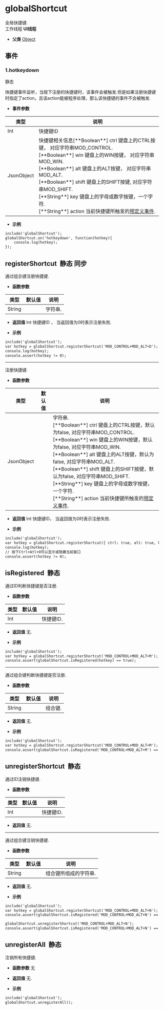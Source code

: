 # globalShortcut

  全局快捷键.<br>工作线程 **UI线程**
  
* **父类** 
<a href="#api/apiObject">Object</a>&nbsp;

## 事件
### **1.hotkeydown** <span class="label label-static">静态</span>

  快捷键事件监听，当按下注册的快捷键时，该事件会被触发.但是如果注册快捷键时指定了action，且该action能被程序处理，那么该快捷键的事件不会被触发.

* **事件参数**

<table class="table table-hover table-bordered ">
	<thead>
		<tr>
			<th class="col-xs-1">类型</th>
			<th>说明</th>
		</tr>
	</thead>
	<tbody>
		<tr>
	<td>Int </td>
	<td>快捷键ID</td>
</tr><tr>
	<td>JsonObject </td>
	<td>快捷键相关信息[**Boolean**] ctrl		键盘上的CTRL按键， 对应字符串MOD_CONTROL.<br>[**Boolean**] win		键盘上的WIN按键， 对应字符串MOD_WIN.<br>[**Boolean**] alt		键盘上的ALT按键， 对应字符串MOD_ALT.<br>[**Boolean**] shift		键盘上的SHIFT按键, 对应字符串MOD_SHIFT.<br>[**String**]  key		键盘上的字母或数字按键，一个字符.<br>[**String**]  action	当前快捷键所触发的<a href="#settings/settingsActionPreprocessor">预定义事件</a>.<br></td>
</tr>
	</tbody>
</table>

* **示例&nbsp;&nbsp;&nbsp;&nbsp;**

```html
include('globalShortcut');
globalShortcut.on('hotkeydown', function(hotkey){
    console.log(hotkey);
});

```
## registerShortcut &nbsp;<span class="label label-static">静态</span> <span class="label label-sync">同步</span> 

  通过组合键注册快捷键.
  
* **函数参数**

<table class="table table-hover table-bordered ">
	<thead>
		<tr>
			<th class="col-xs-1">类型</th>
			<th class="col-xs-1">默认值</th>
			<th>说明</th>
		</tr>
	</thead>
	<tbody>
		<tr>
	<td>String </td>
	<td></td>
	<td>字符串.</td>
</tr>
	</tbody>
</table>

* **返回值**
  Int 快捷键ID ， 当返回值为0时表示注册失败. 

* **示例&nbsp;&nbsp;&nbsp;&nbsp;**

```html
include('globalShortcut');
var hotkey = globalShortcut.registerShortcut('MOD_CONTROL+MOD_ALT+D');
console.log(hotkey);
console.assert(hotkey != 0);


```
*****
  注册快捷键.
  
* **函数参数**

<table class="table table-hover table-bordered ">
	<thead>
		<tr>
			<th class="col-xs-1">类型</th>
			<th class="col-xs-1">默认值</th>
			<th>说明</th>
		</tr>
	</thead>
	<tbody>
		<tr>
	<td>JsonObject </td>
	<td></td>
	<td>字符串.<br>[**Boolean**] ctrl		键盘上的CTRL按键，默认为false, 对应字符串MOD_CONTROL.<br>[**Boolean**] win		键盘上的WIN按键，默认为false, 对应字符串MOD_WIN.<br>[**Boolean**] alt		键盘上的ALT按键，默认为false, 对应字符串MOD_ALT.<br>[**Boolean**] shift		键盘上的SHIFT按键，默认为false, 对应字符串MOD_SHIFT.<br>[**String**]  key		键盘上的字母或数字按键，一个字符.<br>[**String**]  action	当前快捷键所触发的<a href="#settings/settingsActionPreprocessor">预定义事件</a>.<br></td>
</tr>
	</tbody>
</table>

* **返回值**
  Int 快捷键ID， 当返回值为0时表示注册失败. 

* **示例&nbsp;&nbsp;&nbsp;&nbsp;**

```html
include('globalShortcut');
var hotkey = globalShortcut.registerShortcut({ ctrl: true, alt: true, key: 'O', action: 'toggleVisible' });
console.log(hotkey);
// 按下Ctrl+Atl+O可以显示或隐藏当前窗口
console.assert(hotkey != 0);


```


<div class="adoc" id="div_registerShortcut"></div>


## isRegistered &nbsp;<span class="label label-static">静态</span> 

  通过ID判断快捷键是否注册.
  
* **函数参数**

<table class="table table-hover table-bordered ">
	<thead>
		<tr>
			<th class="col-xs-1">类型</th>
			<th class="col-xs-1">默认值</th>
			<th>说明</th>
		</tr>
	</thead>
	<tbody>
		<tr>
	<td>Int </td>
	<td></td>
	<td>快捷键ID.</td>
</tr>
	</tbody>
</table>

* **返回值**
   无. 

* **示例&nbsp;&nbsp;&nbsp;&nbsp;**

```html
include('globalShortcut');
var hotkey = globalShortcut.registerShortcut('MOD_CONTROL+MOD_ALT+M');
console.assert(globalShortcut.isRegistered(hotkey) == true);


```
*****
  通过组合键判断快捷键是否注册.
  
* **函数参数**

<table class="table table-hover table-bordered ">
	<thead>
		<tr>
			<th class="col-xs-1">类型</th>
			<th class="col-xs-1">默认值</th>
			<th>说明</th>
		</tr>
	</thead>
	<tbody>
		<tr>
	<td>String </td>
	<td></td>
	<td>组合键.</td>
</tr>
	</tbody>
</table>

* **返回值**
   无. 

* **示例&nbsp;&nbsp;&nbsp;&nbsp;**

```html
include('globalShortcut');
var hotkey = globalShortcut.registerShortcut('MOD_CONTROL+MOD_ALT+M');
console.assert(globalShortcut.isRegistered('MOD_CONTROL+MOD_ALT+M') == true);

```


<div class="adoc" id="div_isRegistered"></div>


## unregisterShortcut &nbsp;<span class="label label-static">静态</span> 

  通过ID注销快捷键.
  
* **函数参数**

<table class="table table-hover table-bordered ">
	<thead>
		<tr>
			<th class="col-xs-1">类型</th>
			<th class="col-xs-1">默认值</th>
			<th>说明</th>
		</tr>
	</thead>
	<tbody>
		<tr>
	<td>Int </td>
	<td></td>
	<td>快捷键ID.</td>
</tr>
	</tbody>
</table>

* **返回值**
   无. 

*****
  通过组合键注销快捷键.
  
* **函数参数**

<table class="table table-hover table-bordered ">
	<thead>
		<tr>
			<th class="col-xs-1">类型</th>
			<th class="col-xs-1">默认值</th>
			<th>说明</th>
		</tr>
	</thead>
	<tbody>
		<tr>
	<td>String </td>
	<td></td>
	<td>组合键所组成的字符串.</td>
</tr>
	</tbody>
</table>

* **返回值**
   无. 

* **示例&nbsp;&nbsp;&nbsp;&nbsp;**

```html
include('globalShortcut');
var hotkey = globalShortcut.registerShortcut('MOD_CONTROL+MOD_ALT+N');
console.assert(globalShortcut.isRegistered('MOD_CONTROL+MOD_ALT+N') == true);

globalShortcut.unregisterShortcut('MOD_CONTROL+MOD_ALT+N');
console.assert(globalShortcut.isRegistered('MOD_CONTROL+MOD_ALT+N') == false);


```


<div class="adoc" id="div_unregisterShortcut"></div>


## unregisterAll &nbsp;<span class="label label-static">静态</span> 

  注销所有快捷键.
  
* **函数参数**  无

* **返回值**
   无. 

* **示例&nbsp;&nbsp;&nbsp;&nbsp;**

```html
include('globalShortcut');
globalShortcut.unregisterAll();

```


<div class="adoc" id="div_unregisterAll"></div>


